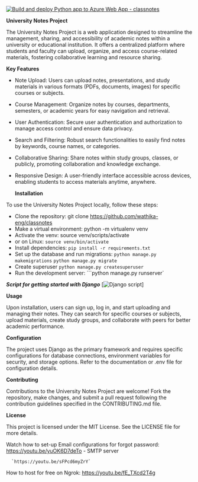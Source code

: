 [![Build and deploy Python app to Azure Web App - classnotes](https://github.com/wathika-eng/uninotes/actions/workflows/main_classnotes.yml/badge.svg)](https://github.com/wathika-eng/uninotes/actions/workflows/main_classnotes.yml)

**University Notes Project**


The University Notes Project is a web application designed to streamline the management, sharing, and accessibility of academic notes within a university or educational institution. 
It offers a centralized platform where students and faculty can upload, organize, and access course-related materials, fostering collaborative learning and resource sharing.

**Key Features**

* Note Upload: Users can upload notes, presentations, and study materials in various formats (PDFs, documents, images) for specific courses or subjects.
* Course Management: Organize notes by courses, departments, semesters, or academic years for easy navigation and retrieval.
* User Authentication: Secure user authentication and authorization to manage access control and ensure data privacy.
* Search and Filtering: Robust search functionalities to easily find notes by keywords, course names, or categories.
* Collaborative Sharing: Share notes within study groups, classes, or publicly, promoting collaboration and knowledge exchange.
* Responsive Design: A user-friendly interface accessible across devices, enabling students to access materials anytime, anywhere.


  **Installation**

To use the University Notes Project locally, follow these steps:

* Clone the repository: git clone https://github.com/wathika-eng/classnotes
* Make a virtual environment: python -m virtualenv venv
* Activate the venv: source venv/scripts/activate
* or on Linux: ```source venv/bin/activate```
* Install dependencies: ```pip install -r requirements.txt```
* Set up the database and run migrations: ```python manage.py makemigrations``` ```python manage.py migrate```
* Create superuser ```python manage.py createsuperuser```
* Run the development server: ```python manage.py runserver`


***Script for getting started with Django***
      [![Django script](https://github.com/wathika-eng/resources/blob/main/django)]

**Usage**

Upon installation, users can sign up, log in, and start uploading and managing their notes. They can search for specific courses or subjects, upload materials, create study groups, and collaborate with peers for better academic performance.

**Configuration**

The project uses Django as the primary framework and requires specific configurations for database connections, environment variables for security, and storage options. Refer to the documentation or .env file for configuration details.

**Contributing**

Contributions to the University Notes Project are welcome! Fork the repository, make changes, and submit a pull request following the contribution guidelines specified in the CONTRIBUTING.md file.

**License**

This project is licensed under the MIT License. See the LICENSE file for more details.


Watch how to set-up Email configurations for forgot password:
      https://youtu.be/yuOK6D7deTo - SMTP server

      `https://youtu.be/sFPcd6myZrY` 

How to host for free on Ngrok:
    https://youtu.be/fE_TXcd2T4g
